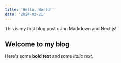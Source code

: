 ```yaml
---
title: 'Hello, World!'
date: '2024-03-21'
---
```


This is my first blog post using Markdown and Next.js!

## Welcome to my blog

Here's some **bold text** and some *italic text*.